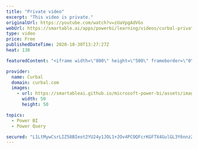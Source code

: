 ```yaml
---
title: "Private video"
excerpt: "This video is private."
originalUrl: https://youtube.com/watch?v=zUaVpgAdVGs
webUrl: https://smartable.ai/apps/powerbi/learning/videos/curbal-private-video/
type: video
price: Free
publishedDateTime: 2020-10-30T13:27:27Z
heat: 130

featuredContent: "<iframe width=\"800\" height=\"500\" frameborder=\"0\" src=\"https://www.youtube.com/embed/zUaVpgAdVGs\" allow=\"accelerometer; autoplay; encrypted-media; gyroscope; picture-in-picture\" allowfullscreen></iframe>"

provider:
  name: Curbal
  domain: curbal.com
  images:
    - url: https://smartableai.github.io/microsoft-power-bi/assets/images/organizations/curbal.com-50x50.jpg
      width: 50
      height: 50

topics:
  - Power BI
  - Power Query

secured: "L1LtMywCsrLIZ58BIeot2YU24y1JOL1+2Ov4PCOQFcrKGFTX4GulGL3Y6nnzZzUctxrF8r5wWUpYjIIjiQzlQIE9xYMaZjaJjXq7EdCoDICS9xc66ZcDrQxr+8HKxecoIEY3OhwhU1pqzC8YK0erJs+KEAtH6lek70kjacOsTXciongfBsP61xxl/GRbHl1ouVdlKLbbCBKHmDXukUwsqoN+Cw3oLYLlu/buF+nj9qguDVDbs9NSTxYRXNZIfCTZkVBMBRXlHHZnVncYZH3LYCYOCkA6kXtvZ87oPrEF6LyENb7cUHuXCiJz/CNm8qSsuNxiRb8pwyBNUOdxv4Ccrih4h4ZXXNplgUNQppfgHIM=;/jXLZPk0l4m1kScvzmCQLg=="
---
```


